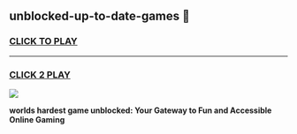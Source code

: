 
## unblocked-up-to-date-games 👋
<h3>
<a href="https://premium.freeplayer.one?title=unblocked-up-to-date-games&ref=14F">CLICK TO PLAY</a></h3>
<hr>

<h3>
<a href="https://premium.freeplayer.one?title=unblocked-up-to-date-games&ref=14F">CLICK 2 PLAY</a>
  
</h3>

<a href="https://premium.freeplayer.one?title=unblocked-up-to-date-games&ref=12F/"><img src="https://clearcache.store/games.png"></a>


**worlds hardest game unblocked: Your Gateway to Fun and Accessible Online Gaming**
